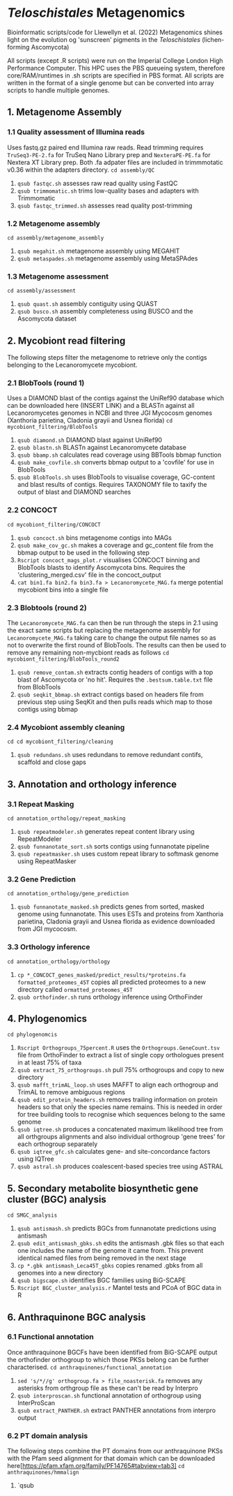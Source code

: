 # *Teloschistales* Metagenomics
Bioinformatic scripts/code for Llewellyn et al. (2022) Metagenomics shines light on the evolution og 'sunscreen' pigments in the *Teloschistales* (lichen-forming Ascomycota)

All scripts (except .R scripts) were run on the Imperial College London High Performance Computer. This HPC uses the PBS queueing system, therefore core/RAM/runtimes in .sh scripts are specified in PBS format. All scripts are written in the format of a single genome but can be converted into array scripts to handle multiple genomes.

## 1. Metagenome Assembly
### 1.1 Quality assessment of Illumina reads
Uses fastq.gz paired end Illumina raw reads. Read trimming requires `TruSeq3-PE-2.fa` for TruSeq Nano Library prep and `NexteraPE-PE.fa` for Nextera XT Library prep. Both .fa adpater files are included in trimmmotatic v0.36 within the adapters directory.
`cd assembly/QC`
1. `qsub fastqc.sh` assesses raw read quality using FastQC
2. `qsub trimmomatic.sh` trims low-quality bases and adapters with Trimmomatic
3. `qsub fastqc_trimmed.sh` assesses read quality post-trimming

### 1.2 Metagenome assembly
`cd assembly/metagenome_assembly`
1. `qsub megahit.sh` metagenome assembly using MEGAHIT
2. `qsub metaspades.sh` metagenome assembly using MetaSPAdes

### 1.3 Metagenome assessment
`cd assembly/assessment`
1. `qsub quast.sh` assembly contiguity using QUAST
2. `qsub busco.sh` assembly completeness using BUSCO and the Ascomycota dataset

## 2. Mycobiont read filtering
The following steps filter the metagenome to retrieve only the contigs belonging to the Lecanoromycete mycobiont.

### 2.1 BlobTools (round 1)
Uses a DIAMOND blast of the contigs against the UniRef90 database which can be downloaded here (INSERT LINK) and a BLASTn against all Lecanoromycetes genomes in NCBI and three JGI Mycocosm genomes (Xanthoria parietina, Cladonia grayii and Usnea florida)
`cd mycobiont_filtering/BlobTools`
1. `qsub diamond.sh` DIAMOND blast against UniRef90
2. `qsub blastn.sh` BLASTn against Lecanoromycete database
3. `qsub bbamp.sh` calculates read coverage using BBTools bbmap function
4. `qsub make_covfile.sh` converts bbmap output to a 'covfile' for use in BlobTools
5. `qsub BlobTools.sh` uses BlobTools to visualise coverage, GC-content and blast results of contigs. Requires TAXONOMY file to taxify the output of blast and DIAMOND searches

### 2.2 CONCOCT
`cd mycobiont_filtering/CONCOCT`
1. `qsub concoct.sh` bins metagenome contigs into MAGs
2. `qsub make_cov_gc.sh` makes a coverage and gc_content file from the bbmap output to be used in the following step
3. `Rscript concoct_mags_plot.r` visualises CONCOCT binning and BlobTools blasts to identify Ascomycota bins. Requires the 'clustering_merged.csv' file in the concoct_output
4. `cat bin1.fa bin2.fa bin3.fa > Lecanoromycete_MAG.fa` merge potential mycobiont bins into a single file

### 2.3 Blobtools (round 2)
The `Lecanoromycete_MAG.fa` can then be run through the steps in 2.1 using the exact same scripts but replacing the metagenome assembly for `Lecanoromycete_MAG.fa` taking care to change the output file names so as not to overwrite the first round of BlobTools. The results can then be used to remove any remaining non-mycbiont reads as follows
`cd mycobiont_filtering/BlobTools_round2`
1. `qsub remove_contam.sh` extracts contig headers of contigs with a top blast of Ascomycota or 'no hit'. Requires the `.bestsum.table.txt` file from BlobTools
2. `qsub seqkit_bbmap.sh` extract contigs based on headers file from previous step using SeqKit and then pulls reads which map to those contigs using bbmap

### 2.4 Mycobiont assembly cleaning
`cd cd mycobiont_filtering/cleaning`
1. `qsub redundans.sh` uses redundans to remove redundant contifs, scaffold and close gaps

## 3. Annotation and orthology inference
### 3.1 Repeat Masking
`cd annotation_orthology/repeat_masking`
1. `qsub repeatmodeler.sh` generates repeat content library using RepeatModeler
2. `qsub funnanotate_sort.sh` sorts contigs using funnanotate pipeline
3. `qsub repeatmasker.sh` uses custom repeat library to softmask genome using RepeatMasker

### 3.2 Gene Prediction
`cd annotation_orthology/gene_prediction`
1. `qsub funnanotate_masked.sh` predicts genes from sorted, masked genome using funnanotate. This uses ESTs and proteins from Xanthoria parietina, Cladonia grayii and Usnea florida as evidence downloaded from JGI mycocosm.

### 3.3 Orthology inference
`cd annotation_orthology/orthology`
1. `cp *_CONCOCT_genes_masked/predict_results/*proteins.fa formatted_proteomes_45T` copies all predicted proteomes to a new directory called `ormatted_proteomes_45T`
2. `qsub orthofinder.sh` runs orthology inference using OrthoFinder

## 4. Phylogenomics
`cd phylogenomcis`
1. `Rscript Orthogroups_75percent.R` uses the `Orthogroups.GeneCount.tsv` file from OrthoFinder to extract a list of single copy orthologues present in at least 75% of taxa
2. `qsub extract_75_orthogroups.sh` pull 75% orthogroups and copy to new directory
3. `qsub mafft_trimAL_loop.sh` uses MAFFT to align each orthogroup and TrimAL to remove ambiguous regions
4. `qsub edit_protein_headers.sh` removes trailing information on protein headers so that only the species name remains. This is needed in order for tree building tools to recognise which sequences belong to the same genome
5. `qsub iqtree.sh` produces a concatenated maximum likelihood tree from all orthgroups alignments and also individual orthogroup 'gene trees' for each orthogroup separately
6. `qsub iqtree_gfc.sh` calculates gene- and site-concordance factors using IQTree
7. `qsub astral.sh` produces coalescent-based species tree using ASTRAL

## 5. Secondary metabolite biosynthetic gene cluster (BGC) analysis
`cd SMGC_analysis`
1. `qsub antismash.sh` predicts BGCs from funnanotate predictions using antismash
2. `qsub edit_antismash_gbks.sh` edits the antismash .gbk files so that each one includes the name of the genome it came from. This prevent identical named files from being removed in the next stage
3. `cp *.gbk antismash_Leca45T_gbks` copies renamed .gbks from all genomes into a new directory
4. `qsub bigscape.sh` identifies BGC families using BiG-SCAPE
5. `Rscript BGC_cluster_analysis.r` Mantel tests and PCoA of BGC data in R

## 6. Anthraquinone BGC analysis
### 6.1 Functional annotation
Once anthraquinone BGCFs have been identified from BiG-SCAPE output the orthofinder orthogroup to which those PKSs belong can be further characterised.
`cd anthraquinones/functional_annotation`
1. `sed 's/*//g' orthogroup.fa > file_noasterisk.fa` removes any asterisks from orthgroup file as these can't be read by Interpro
2. `qsub interproscan.sh` functional annotation of orthogroup using InterProScan
3. `qsub extract_PANTHER.sh` extract PANTHER annotations from interpro output

### 6.2 PT domain analysis
The following steps combine the PT domains from our anthraquinone PKSs with the Pfam seed alignment for that domain which can be downloaded here[https://pfam.xfam.org/family/PF14765#tabview=tab3]
`cd anthraquinones/hmmalign`
1. `qsub 

